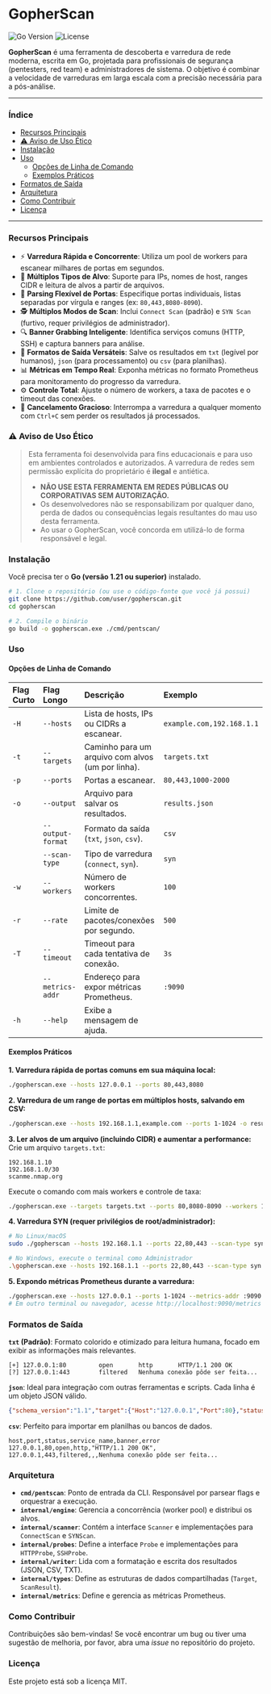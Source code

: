 # GopherScan

![Go Version](https://img.shields.io/badge/go-1.21%2B-blue.svg)
![License](https://img.shields.io/badge/license-MIT-green.svg)

**GopherScan** é uma ferramenta de descoberta e varredura de rede moderna, escrita em Go, projetada para profissionais de segurança (pentesters, red team) e administradores de sistema. O objetivo é combinar a velocidade de varreduras em larga escala com a precisão necessária para a pós-análise.

---

### Índice
- [Recursos Principais](#recursos-principais)
- [⚠️ Aviso de Uso Ético](#%EF%B8%8F-aviso-de-uso-ético)
- [Instalação](#instalação)
- [Uso](#uso)
  - [Opções de Linha de Comando](#opções-de-linha-de-comando)
  - [Exemplos Práticos](#exemplos-práticos)
- [Formatos de Saída](#formatos-de-saída)
- [Arquitetura](#arquitetura)
- [Como Contribuir](#como-contribuir)
- [Licença](#licença)

---

### Recursos Principais

- ⚡ **Varredura Rápida e Concorrente**: Utiliza um pool de workers para escanear milhares de portas em segundos.
- 🎯 **Múltiplos Tipos de Alvo**: Suporte para IPs, nomes de host, ranges CIDR e leitura de alvos a partir de arquivos.
- 📜 **Parsing Flexível de Portas**: Especifique portas individuais, listas separadas por vírgula e ranges (ex: `80,443,8080-8090`).
- 🕵️ **Múltiplos Modos de Scan**: Inclui `Connect Scan` (padrão) e `SYN Scan` (furtivo, requer privilégios de administrador).
- 🔍 **Banner Grabbing Inteligente**: Identifica serviços comuns (HTTP, SSH) e captura banners para análise.
- 📄 **Formatos de Saída Versáteis**: Salve os resultados em `txt` (legível por humanos), `json` (para processamento) ou `csv` (para planilhas).
- 📊 **Métricas em Tempo Real**: Exponha métricas no formato Prometheus para monitoramento do progresso da varredura.
- ⚙️ **Controle Total**: Ajuste o número de workers, a taxa de pacotes e o timeout das conexões.
- 🛑 **Cancelamento Gracioso**: Interrompa a varredura a qualquer momento com `Ctrl+C` sem perder os resultados já processados.

### ⚠️ Aviso de Uso Ético

> Esta ferramenta foi desenvolvida para fins educacionais e para uso em ambientes controlados e autorizados. A varredura de redes sem permissão explícita do proprietário é **ilegal** e antiética.
> - **NÃO USE ESTA FERRAMENTA EM REDES PÚBLICAS OU CORPORATIVAS SEM AUTORIZAÇÃO.**
> - Os desenvolvedores não se responsabilizam por qualquer dano, perda de dados ou consequências legais resultantes do mau uso desta ferramenta.
> - Ao usar o GopherScan, você concorda em utilizá-lo de forma responsável e legal.

### Instalação

Você precisa ter o **Go (versão 1.21 ou superior)** instalado.

```bash
# 1. Clone o repositório (ou use o código-fonte que você já possui)
git clone https://github.com/user/gopherscan.git
cd gopherscan

# 2. Compile o binário
go build -o gopherscan.exe ./cmd/pentscan/
```

### Uso

#### Opções de Linha de Comando

| Flag Curto | Flag Longo        | Descrição                                         | Exemplo                |
| :--------- | :---------------- | :------------------------------------------------ | :--------------------- |
| `-H`       | `--hosts`         | Lista de hosts, IPs ou CIDRs a escanear.          | `example.com,192.168.1.1` |
| `-t`       | `--targets`       | Caminho para um arquivo com alvos (um por linha). | `targets.txt`          |
| `-p`       | `--ports`         | Portas a escanear.                                | `80,443,1000-2000`     |
| `-o`       | `--output`        | Arquivo para salvar os resultados.                | `results.json`         |
|            | `--output-format` | Formato da saída (`txt`, `json`, `csv`).          | `csv`                  |
|            | `--scan-type`     | Tipo de varredura (`connect`, `syn`).             | `syn`                  |
| `-w`       | `--workers`       | Número de workers concorrentes.                   | `100`                  |
| `-r`       | `--rate`          | Limite de pacotes/conexões por segundo.           | `500`                  |
| `-T`       | `--timeout`       | Timeout para cada tentativa de conexão.           | `3s`                   |
|            | `--metrics-addr`  | Endereço para expor métricas Prometheus.          | `:9090`                |
| `-h`       | `--help`          | Exibe a mensagem de ajuda.                        |                        |

#### Exemplos Práticos

**1. Varredura rápida de portas comuns em sua máquina local:**
```bash
./gopherscan.exe --hosts 127.0.0.1 --ports 80,443,8080
```

**2. Varredura de um range de portas em múltiplos hosts, salvando em CSV:**
```bash
./gopherscan.exe --hosts 192.168.1.1,example.com --ports 1-1024 -o results.csv --output-format csv
```

**3. Ler alvos de um arquivo (incluindo CIDR) e aumentar a performance:**
Crie um arquivo `targets.txt`:
```
192.168.1.10
192.168.1.0/30
scanme.nmap.org
```
Execute o comando com mais workers e controle de taxa:
```bash
./gopherscan.exe --targets targets.txt --ports 80,8080-8090 --workers 100 --rate 500
```

**4. Varredura SYN (requer privilégios de root/administrador):**
```bash
# No Linux/macOS
sudo ./gopherscan --hosts 192.168.1.1 --ports 22,80,443 --scan-type syn

# No Windows, execute o terminal como Administrador
.\gopherscan.exe --hosts 192.168.1.1 --ports 22,80,443 --scan-type syn
```

**5. Expondo métricas Prometheus durante a varredura:**
```bash
./gopherscan.exe --hosts 127.0.0.1 --ports 1-1024 --metrics-addr :9090
# Em outro terminal ou navegador, acesse http://localhost:9090/metrics
```

### Formatos de Saída

**`txt` (Padrão)**: Formato colorido e otimizado para leitura humana, focado em exibir as informações mais relevantes.
```
[+] 127.0.0.1:80         open       http       HTTP/1.1 200 OK
[?] 127.0.0.1:443        filtered   Nenhuma conexão pôde ser feita...
```

**`json`**: Ideal para integração com outras ferramentas e scripts. Cada linha é um objeto JSON válido.
```json
{"schema_version":"1.1","target":{"Host":"127.0.0.1","Port":80},"status":1,"service_name":"http","banner":"HTTP/1.1 200 OK"}
```

**`csv`**: Perfeito para importar em planilhas ou bancos de dados.
```csv
host,port,status,service_name,banner,error
127.0.0.1,80,open,http,"HTTP/1.1 200 OK",
127.0.0.1,443,filtered,,,Nenhuma conexão pôde ser feita...
```

### Arquitetura

- **`cmd/pentscan`**: Ponto de entrada da CLI. Responsável por parsear flags e orquestrar a execução.
- **`internal/engine`**: Gerencia a concorrência (worker pool) e distribui os alvos.
- **`internal/scanner`**: Contém a interface `Scanner` e implementações para `ConnectScan` e `SYNScan`.
- **`internal/probes`**: Define a interface `Probe` e implementações para `HTTPProbe`, `SSHProbe`.
- **`internal/writer`**: Lida com a formatação e escrita dos resultados (JSON, CSV, TXT).
- **`internal/types`**: Define as estruturas de dados compartilhadas (`Target`, `ScanResult`).
- **`internal/metrics`**: Define e gerencia as métricas Prometheus.

### Como Contribuir

Contribuições são bem-vindas! Se você encontrar um bug ou tiver uma sugestão de melhoria, por favor, abra uma *issue* no repositório do projeto.

### Licença

Este projeto está sob a licença MIT.
